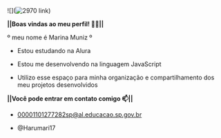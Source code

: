 ![](![2970](https://github.com/Harumari17/Harumari17/assets/171804492/f2c66cc9-f4da-4b1e-b0f3-dcc7b8cab700)
link)

**||Boas vindas ao meu perfil! 💙💙||**

º meu nome é Marina Muniz º

 - Estou estudando na Alura

 - Estou me desenvolvendo na linguagem JavaScript
 
 - Utilizo esse espaço para minha organização e compartilhamento dos meu projetos desenvolvidos


**||Você pode entrar em contato comigo 📫||**

- 00001101277282sp@al.educacao.sp.gov.br

- @Harumari17
